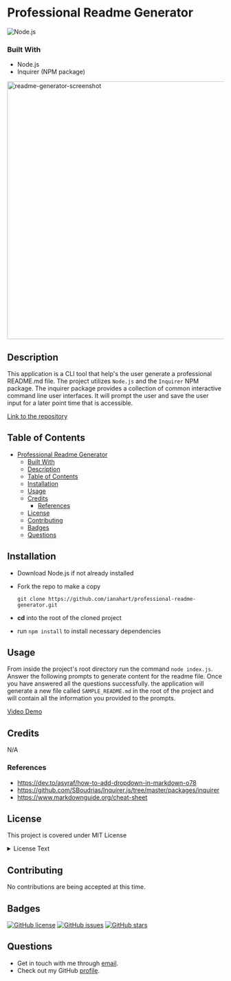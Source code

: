# Professional Readme Generator

![Node.js](https://camo.githubusercontent.com/85cba226a1290d078f1a437aa87cb872a5bdb30037fa96b8afcddf163cd5b328/68747470733a2f2f696d672e736869656c64732e696f2f7374617469632f76313f7374796c653d666f722d7468652d6261646765266d6573736167653d4e6f64652e6a7326636f6c6f723d333339393333266c6f676f3d4e6f64652e6a73266c6f676f436f6c6f723d464646464646266c6162656c3d)

### Built With

- Node.js
- Inquirer (NPM package)

<img width="600" alt="readme-generator-screenshot" src="https://github.com/ianahart/professional-readme-generator/assets/29121238/bd97b690-7e2a-422c-a2a5-161c9d17ccf3">

## Description

This application is a CLI tool that help's the user generate a professional README.md file. The project utilizes `Node.js` and the `Inquirer` NPM package. The inquirer package provides a collection of common interactive command line user interfaces. It will prompt the user and save the user input for a later point time that is accessible.

[Link to the repository](https://github.com/ianahart/professional-readme-generator)

## Table of Contents

- [Professional Readme Generator](#professional-readme-generator)
  - [Built With](#built-with)
  - [Description](#description)
  - [Table of Contents](#table-of-contents)
  - [Installation](#installation)
  - [Usage](#usage)
  - [Credits](#credits)
    - [References](#references)
  - [License](#license)
  - [Contributing](#contributing)
  - [Badges](#badges)
  - [Questions](#questions)

## Installation

- Download Node.js if not already installed
- Fork the repo to make a copy

  `git clone https://github.com/ianahart/professional-readme-generator.git`

- **cd** into the root of the cloned project
- run `npm install` to install necessary dependencies

## Usage

From inside the project's root directory run the command `node index.js`. Answer the following prompts to generate content for the readme file. Once you have answered all the questions successfully. the application will generate a new file called `SAMPLE_README.md` in the root of the project and will contain all the information you provided to the prompts.

[Video Demo](https://drive.google.com/file/d/1-m2MMP2XuM0soGVhJ-TWzskptT4LJak8/view)

## Credits

N/A

### References

- https://dev.to/asyraf/how-to-add-dropdown-in-markdown-o78
- https://github.com/SBoudrias/Inquirer.js/tree/master/packages/inquirer
- https://www.markdownguide.org/cheat-sheet

## License

This project is covered under MIT License

<details>
  <summary>
    License Text
  </summary>

```

Copyright (c) 2024  Ian Hart

Permission is hereby granted, free of charge, to any person obtaining a copy
of this software and associated documentation files (the "Software"), to deal
in the Software without restriction, including without limitation the rights
to use, copy, modify, merge, publish, distribute, sublicense, and/or sell
copies of the Software, and to permit persons to whom the Software is
furnished to do so, subject to the following conditions:

The above copyright notice and this permission notice shall be included in all
copies or substantial portions of the Software.

THE SOFTWARE IS PROVIDED "AS IS", WITHOUT WARRANTY OF ANY KIND, EXPRESS OR
IMPLIED, INCLUDING BUT NOT LIMITED TO THE WARRANTIES OF MERCHANTABILITY,
FITNESS FOR A PARTICULAR PURPOSE AND NONINFRINGEMENT. IN NO EVENT SHALL THE
AUTHORS OR COPYRIGHT HOLDERS BE LIABLE FOR ANY CLAIM, DAMAGES OR OTHER
LIABILITY, WHETHER IN AN ACTION OF CONTRACT, TORT OR OTHERWISE, ARISING FROM,
OUT OF OR IN CONNECTION WITH THE SOFTWARE OR THE USE OR OTHER DEALINGS IN THE
SOFTWARE.

```

</details>

## Contributing

No contributions are being accepted at this time.

## Badges

[![GitHub license](https://img.shields.io/github/license/ianhart/professional-readme-generator)](https://github.com/ianahart/professional-readme-generator/blob/main/LICENSE)
[![GitHub issues](https://img.shields.io/github/issues/ianahart/professional-readme-generator)](https://github.com/ianhart/professional-readme-generator/issues)
[![GitHub stars](https://img.shields.io/github/stars/ianahart/professional-readme-generator)](https://github.com/ianahart/professional-readme-generator/stargazers)

## Questions

- Get in touch with me through [email](mailto:ianalexhart@gmail.com).
- Check out my GitHub [profile](https://github.com/ianahart).
